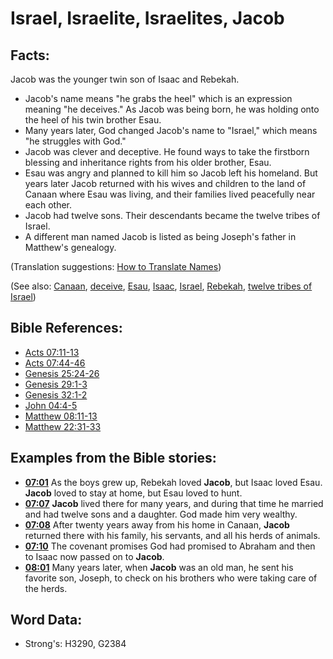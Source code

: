 # Israel, Israelite, Israelites, Jacob #

## Facts: ##

Jacob was the younger twin son of Isaac and Rebekah.

* Jacob's name means "he grabs the heel" which is an expression meaning "he deceives." As Jacob was being born, he was holding onto the heel of his twin brother Esau.
* Many years later, God changed Jacob's name to "Israel," which means "he struggles with God."
* Jacob was clever and deceptive. He found ways to take the firstborn blessing and inheritance rights from his older brother, Esau.
* Esau was angry and planned to kill him so Jacob left his homeland. But years later Jacob returned with his wives and children to the land of Canaan where Esau was living, and their families lived peacefully near each other.
* Jacob had twelve sons. Their descendants became the twelve tribes of Israel.
* A different man named Jacob is listed as being Joseph's father in Matthew's genealogy.

(Translation suggestions: [How to Translate Names](rc://en/ta/man/translate/translate-names))

(See also: [Canaan](../names/canaan.md), [deceive](../other/deceive.md), [Esau](../names/esau.md), [Isaac](../names/isaac.md), [Israel](../kt/israel.md), [Rebekah](../names/rebekah.md), [twelve tribes of Israel](../other/12tribesofisrael.md))

## Bible References: ##

* [Acts 07:11-13](rc://en/tn/help/act/07/11)
* [Acts 07:44-46](rc://en/tn/help/act/07/44)
* [Genesis 25:24-26](rc://en/tn/help/gen/25/24)
* [Genesis 29:1-3](rc://en/tn/help/gen/29/01)
* [Genesis 32:1-2](rc://en/tn/help/gen/32/01)
* [John 04:4-5](rc://en/tn/help/jhn/04/04)
* [Matthew 08:11-13](rc://en/tn/help/mat/08/11)
* [Matthew 22:31-33](rc://en/tn/help/mat/22/31)

## Examples from the Bible stories: ##

* __[07:01](rc://en/tn/help/obs/07/01)__ As the boys grew up, Rebekah loved __Jacob__, but Isaac loved Esau. __Jacob__  loved to stay at home, but Esau loved to hunt.
* __[07:07](rc://en/tn/help/obs/07/07)__ __Jacob__  lived there for many years, and during that time he married and had twelve sons and a daughter. God made him very wealthy.
* __[07:08](rc://en/tn/help/obs/07/08)__ After twenty years away from his home in Canaan, __Jacob__  returned there with his family, his servants, and all his herds of animals.
* __[07:10](rc://en/tn/help/obs/07/10)__ The covenant promises God had promised to Abraham and then to Isaac now passed on to __Jacob__.
* __[08:01](rc://en/tn/help/obs/08/01)__ Many years later, when __Jacob__  was an old man, he sent his favorite son, Joseph, to check on his brothers who were taking care of the herds.

## Word Data: ##

* Strong's: H3290, G2384
